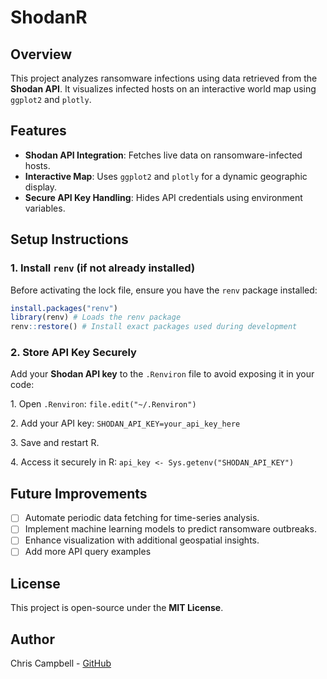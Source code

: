 # ShodanR

## Overview

This project analyzes ransomware infections using data retrieved from the **Shodan API**. It visualizes infected hosts on an interactive world map using `ggplot2` and `plotly`.

## Features

-   **Shodan API Integration**: Fetches live data on ransomware-infected hosts.
-   **Interactive Map**: Uses `ggplot2` and `plotly` for a dynamic geographic display.
-   **Secure API Key Handling**: Hides API credentials using environment variables.

## Setup Instructions

### 1. Install `renv` (if not already installed)

Before activating the lock file, ensure you have the `renv` package installed:

``` r
install.packages("renv")
library(renv) # Loads the renv package
renv::restore() # Install exact packages used during development
```

### 2. Store API Key Securely

Add your **Shodan API key** to the `.Renviron` file to avoid exposing it in your code:

1\. Open `.Renviron`: `file.edit("~/.Renviron")`

2\. Add your API key: `SHODAN_API_KEY=your_api_key_here`

3\. Save and restart R.

4\. Access it securely in R: `api_key <- Sys.getenv("SHODAN_API_KEY")`

## Future Improvements

-   [ ] Automate periodic data fetching for time-series analysis.
-   [ ] Implement machine learning models to predict ransomware outbreaks.
-   [ ] Enhance visualization with additional geospatial insights.
-   [ ] Add more API query examples

## License

This project is open-source under the **MIT License**.

## Author

Chris Campbell - [GitHub](https://github.com/texasbe2trill)
